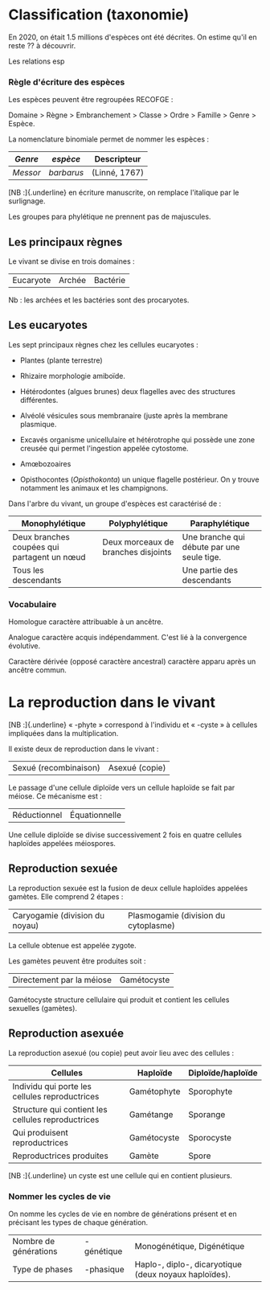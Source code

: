 # Classification (taxonomie)

En 2020, on était 1.5 millions d'espèces ont été décrites. On estime
qu'il en reste ?? à découvrir.

Les relations esp

### Règle d'écriture des espèces

Les espèces peuvent être regroupées RECOFGE :

Domaine \> Règne \> Embranchement \> Classe \> Ordre \> Famille \> Genre
\> Espèce.

La nomenclature binomiale permet de nommer les espèces :

| *Genre*  | *espèce*   | Descripteur   |
|----------|------------|---------------|
| *Messor* | *barbarus* | (Linné, 1767) |

[NB :]{.underline} en écriture manuscrite, on remplace l'italique par le
surlignage.

Les groupes para phylétique ne prennent pas de majuscules.

## Les principaux règnes 

Le vivant se divise en trois domaines :

|           |        |          |
|-----------|--------|----------|
| Eucaryote | Archée | Bactérie |

Nb : les archées et les bactéries sont des procaryotes.

## Les eucaryotes

Les sept principaux règnes chez les cellules eucaryotes :

-   Plantes (plante terrestre)

-   Rhizaire morphologie amiboïde.

-   Hétérodontes (algues brunes) deux flagelles avec des structures
    différentes.

-   Alvéolé vésicules sous membranaire (juste après la membrane
    plasmique.

-   Excavés organisme unicellulaire et hétérotrophe qui possède une zone
    creusée qui permet l'ingestion appelée cytostome.

-   Amœbozoaires

-   Opisthocontes (*Opisthokonta*) un unique flagelle postérieur. On y
    trouve notamment les animaux et les champignons.

Dans l'arbre du vivant, un groupe d'espèces est caractérisé de :

| Monophylétique                              | Polyphylétique                      | Paraphylétique                             |
|------------------------|------------------------|------------------------|
| Deux branches coupées qui partagent un nœud | Deux morceaux de branches disjoints | Une branche qui débute par une seule tige. |
| Tous les descendants                        |                                     | Une partie des descendants                 |

### Vocabulaire

Homologue caractère attribuable à un ancêtre.

Analogue caractère acquis indépendamment. C'est lié à la convergence
évolutive.

Caractère dérivée (opposé caractère ancestral) caractère apparu après un
ancêtre commun.

# La reproduction dans le vivant

[NB :]{.underline} « -phyte » correspond à l'individu et « -cyste » à
cellules impliquées dans la multiplication.

Il existe deux de reproduction dans le vivant :

|                       |                |
|-----------------------|----------------|
| Sexué (recombinaison) | Asexué (copie) |

Le passage d'une cellule diploïde vers un cellule haploïde se fait par
méiose. Ce mécanisme est :

|              |               |
|--------------|---------------|
| Réductionnel | Équationnelle |

Une cellule diploïde se divise successivement 2 fois en quatre cellules
haploïdes appelées méiospores.

## Reproduction sexuée

La reproduction sexuée est la fusion de deux cellule haploïdes appelées
gamètes. Elle comprend 2 étapes :

|                                |                                      |
|--------------------------------|--------------------------------------|
| Caryogamie (division du noyau) | Plasmogamie (division du cytoplasme) |

La cellule obtenue est appelée zygote.

Les gamètes peuvent être produites soit :

|                           |             |
|---------------------------|-------------|
| Directement par la méiose | Gamétocyste |

Gamétocyste structure cellulaire qui produit et contient les cellules
sexuelles (gamètes).

## Reproduction asexuée

La reproduction asexué (ou copie) peut avoir lieu avec des cellules :

| Cellules                                           | Haploïde    | Diploïde/haploïde |
|-------------------------------------|----------------|--------------------|
| Individu qui porte les cellules reproductrices     | Gamétophyte | Sporophyte        |
| Structure qui contient les cellules reproductrices | Gamétange   | Sporange          |
| Qui produisent reproductrices                      | Gamétocyste | Sporocyste        |
| Reproductrices produites                           | Gamète      | Spore             |

[NB :]{.underline} un cyste est une cellule qui en contient plusieurs.

### Nommer les cycles de vie

On nomme les cycles de vie en nombre de générations présent et en
précisant les types de chaque génération.

|                       |             |                                                       |
|-------------------|-------------------|-----------------------------------|
| Nombre de générations | -génétique  | Monogénétique, Digénétique                            |
| Type de phases        | -phasique   | Haplo-, diplo-, dicaryotique (deux noyaux haploïdes). |
